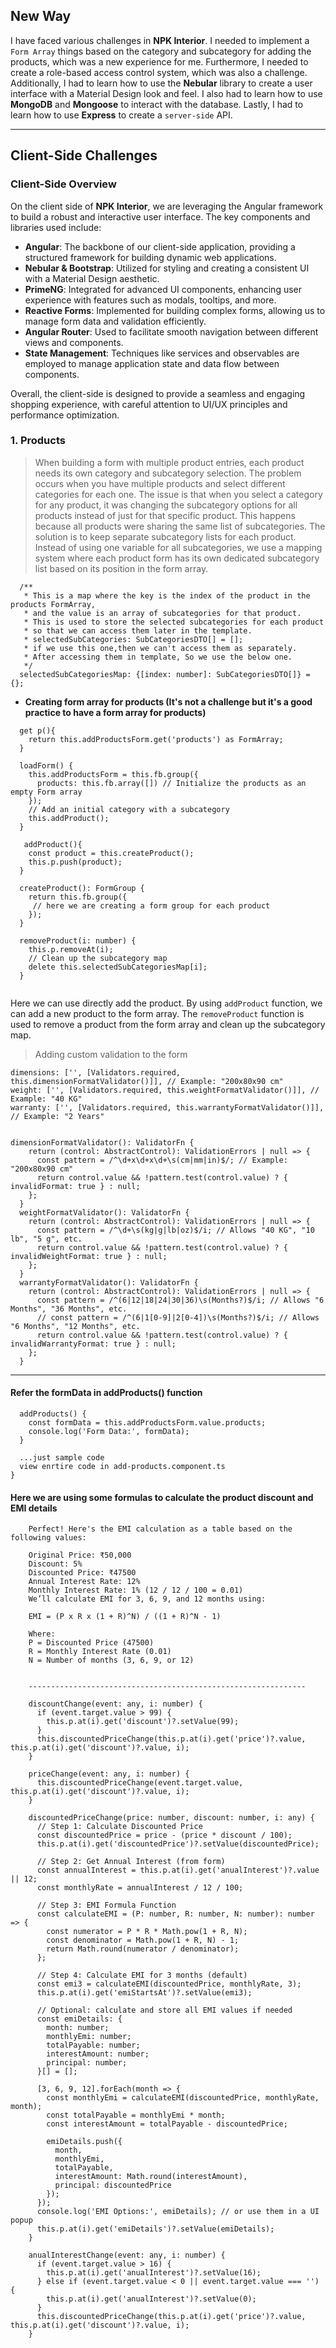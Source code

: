 ## New Way

I have faced various challenges in **NPK Interior**. I needed to implement a `Form Array` things based on the category and subcategory for adding the products, which was a new experience for me. Furthermore, I needed to create a role-based access control system, which was also a challenge. Additionally, I had to learn how to use the **Nebular** library to create a user interface with a Material Design look and feel. I also had to learn how to use **MongoDB** and **Mongoose** to interact with the database. Lastly, I had to learn how to use **Express** to create a `server-side` API.

-----------------------------------------------------------------------------------
## Client-Side Challenges
### Client-Side Overview

On the client side of **NPK Interior**, we are leveraging the Angular framework to build a robust and interactive user interface. The key components and libraries used include:

- **Angular**: The backbone of our client-side application, providing a structured framework for building dynamic web applications.
- **Nebular & Bootstrap**: Utilized for styling and creating a consistent UI with a Material Design aesthetic.
- **PrimeNG**: Integrated for advanced UI components, enhancing user experience with features such as modals, tooltips, and more.
- **Reactive Forms**: Implemented for building complex forms, allowing us to manage form data and validation efficiently.
- **Angular Router**: Used to facilitate smooth navigation between different views and components.
- **State Management**: Techniques like services and observables are employed to manage application state and data flow between components.

Overall, the client-side is designed to provide a seamless and engaging shopping experience, with careful attention to UI/UX principles and performance optimization.

### 1. Products

> When building a form with multiple product entries, each product needs its own category and subcategory selection. The problem occurs when you have multiple products and select different categories for each one.
The issue is that when you select a category for any product, it was changing the subcategory options for all products instead of just for that specific product. This happens because all products were sharing the same list of subcategories.
The solution is to keep separate subcategory lists for each product. Instead of using one variable for all subcategories, we use a mapping system where each product form has its own dedicated subcategory list based on its position in the form array.

```aiignore
  /**
   * This is a map where the key is the index of the product in the products FormArray,
   * and the value is an array of subcategories for that product.
   * This is used to store the selected subcategories for each product
   * so that we can access them later in the template.
   * selectedSubCategories: SubCategoriesDTO[] = [];
   * if we use this one,then we can't access them as separately.
   * After accessing them in template, So we use the below one.
   */
  selectedSubCategoriesMap: {[index: number]: SubCategoriesDTO[]} = {};
```
* **Creating form array for products (It's not a challenge but it's a good practice to have a form array for products)**
```aiignore
  get p(){
    return this.addProductsForm.get('products') as FormArray;
  }
  
  loadForm() {
    this.addProductsForm = this.fb.group({
      products: this.fb.array([]) // Initialize the products as an empty Form array
    });
    // Add an initial category with a subcategory
    this.addProduct();
  }
  
   addProduct(){
    const product = this.createProduct();
    this.p.push(product);
  }
  
  createProduct(): FormGroup {
    return this.fb.group({
     // here we are creating a form group for each product
    });
  }
  
  removeProduct(i: number) {
    this.p.removeAt(i);
    // Clean up the subcategory map
    delete this.selectedSubCategoriesMap[i];
  }
  
```

Here we can use directly add the product. By using `addProduct` function, we can add a new product to the form array. The `removeProduct` function is used to remove a product from the form array and clean up the subcategory map.

> Adding custom validation to the form
```aiignore
dimensions: ['', [Validators.required, this.dimensionFormatValidator()]], // Example: "200x80x90 cm"
weight: ['', [Validators.required, this.weightFormatValidator()]], // Example: "40 KG"
warranty: ['', [Validators.required, this.warrantyFormatValidator()]], // Example: "2 Years"


dimensionFormatValidator(): ValidatorFn {
    return (control: AbstractControl): ValidationErrors | null => {
      const pattern = /^\d+x\d+x\d+\s(cm|mm|in)$/; // Example: "200x80x90 cm"
      return control.value && !pattern.test(control.value) ? { invalidFormat: true } : null;
    };
  }
  weightFormatValidator(): ValidatorFn {
    return (control: AbstractControl): ValidationErrors | null => {
      const pattern = /^\d+\s(kg|g|lb|oz)$/i; // Allows "40 KG", "10 lb", "5 g", etc.
      return control.value && !pattern.test(control.value) ? { invalidWeightFormat: true } : null;
    };
  }
  warrantyFormatValidator(): ValidatorFn {
    return (control: AbstractControl): ValidationErrors | null => {
      const pattern = /^(6|12|18|24|30|36)\s(Months?)$/i; // Allows "6 Months", "36 Months", etc.
      // const pattern = /^(6|1[0-9]|2[0-4])\s(Months?)$/i; // Allows "6 Months", "12 Months", etc.
      return control.value && !pattern.test(control.value) ? { invalidWarrantyFormat: true } : null;
    };
  }
``` 

-----------------------------------------------------------------------------------

#### Refer the formData in addProducts() function 

```aiignore
  addProducts() {
    const formData = this.addProductsForm.value.products;
    console.log('Form Data:', formData);
  }
  
  ...just sample code
  view enrtire code in add-products.component.ts
}

```

#### Here we are using some formulas to calculate the product discount and EMI details

```aiignore
    Perfect! Here's the EMI calculation as a table based on the following values:
    
    Original Price: ₹50,000
    Discount: 5%
    Discounted Price: ₹47500
    Annual Interest Rate: 12%
    Monthly Interest Rate: 1% (12 / 12 / 100 = 0.01)
    We’ll calculate EMI for 3, 6, 9, and 12 months using:
    
    EMI = (P x R x (1 + R)^N) / ((1 + R)^N - 1)
    
    Where:
    P = Discounted Price (47500)
    R = Monthly Interest Rate (0.01)
    N = Number of months (3, 6, 9, or 12)
    
    
    --------------------------------------------------------------
    
    discountChange(event: any, i: number) {
      if (event.target.value > 99) {
        this.p.at(i).get('discount')?.setValue(99);
      }
      this.discountedPriceChange(this.p.at(i).get('price')?.value, this.p.at(i).get('discount')?.value, i);
    }
    
    priceChange(event: any, i: number) {
      this.discountedPriceChange(event.target.value, this.p.at(i).get('discount')?.value, i);
    }
    
    discountedPriceChange(price: number, discount: number, i: any) {
      // Step 1: Calculate Discounted Price
      const discountedPrice = price - (price * discount / 100);
      this.p.at(i).get('discountedPrice')?.setValue(discountedPrice);

      // Step 2: Get Annual Interest (from form)
      const annualInterest = this.p.at(i).get('anualInterest')?.value || 12;
      const monthlyRate = annualInterest / 12 / 100;

      // Step 3: EMI Formula Function
      const calculateEMI = (P: number, R: number, N: number): number => {
        const numerator = P * R * Math.pow(1 + R, N);
        const denominator = Math.pow(1 + R, N) - 1;
        return Math.round(numerator / denominator);
      };

      // Step 4: Calculate EMI for 3 months (default)
      const emi3 = calculateEMI(discountedPrice, monthlyRate, 3);
      this.p.at(i).get('emiStartsAt')?.setValue(emi3);

      // Optional: calculate and store all EMI values if needed
      const emiDetails: {
        month: number;
        monthlyEmi: number;
        totalPayable: number;
        interestAmount: number;
        principal: number;
      }[] = [];

      [3, 6, 9, 12].forEach(month => {
        const monthlyEmi = calculateEMI(discountedPrice, monthlyRate, month);
        const totalPayable = monthlyEmi * month;
        const interestAmount = totalPayable - discountedPrice;

        emiDetails.push({
          month,
          monthlyEmi,
          totalPayable,
          interestAmount: Math.round(interestAmount),
          principal: discountedPrice
        });
      });
      console.log('EMI Options:', emiDetails); // or use them in a UI popup
      this.p.at(i).get('emiDetails')?.setValue(emiDetails);
    }

    anualInterestChange(event: any, i: number) {
      if (event.target.value > 16) {
        this.p.at(i).get('anualInterest')?.setValue(16);
      } else if (event.target.value < 0 || event.target.value === '') {
        this.p.at(i).get('anualInterest')?.setValue(0);
      }
      this.discountedPriceChange(this.p.at(i).get('price')?.value, this.p.at(i).get('discount')?.value, i);
    }
 ```